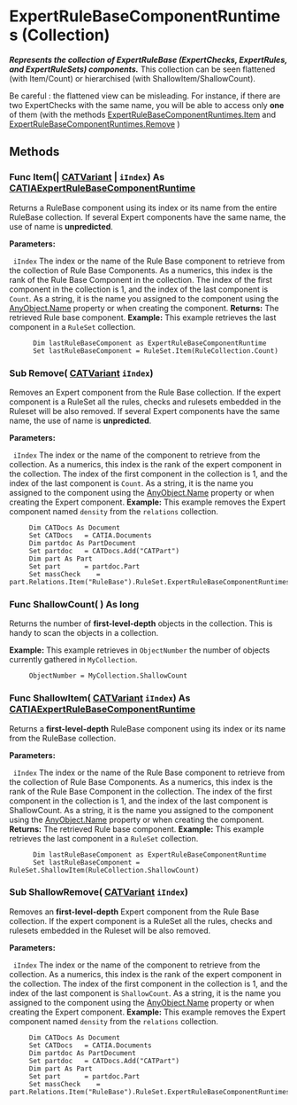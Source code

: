 # ExpertRuleBaseComponentRuntimes (Collection)

**_Represents the collection of ExpertRuleBase (ExpertChecks, ExpertRules, and ExpertRuleSets) components._**
This collection can be seen flattened (with Item/Count) or hierarchised (with ShallowItem/ShallowCount).

Be careful : the flattened view can be misleading. For instance, if there are two ExpertChecks with the same name, you will be able to access only **one** of them (with the methods [ExpertRuleBaseComponentRuntimes.Item](../GenKnowledgeInterfaces/interface_ExpertRuleBaseComponentRuntimes_204561.htm#Item) and [ExpertRuleBaseComponentRuntimes.Remove](../GenKnowledgeInterfaces/interface_ExpertRuleBaseComponentRuntimes_204561.htm#Remove) )

## Methods

### Func **Item**(| [CATVariant](../System/typedef_CATVariant_20656.md) | `iIndex`) As [CATIAExpertRuleBaseComponentRuntime](../GenKnowledgeInterfaces/interface_ExpertRuleBaseComponentRuntime_190760.md)

   Returns a RuleBase component using its index or its name from the entire RuleBase collection.  If several Expert components have the same name, the use of name is **unpredicted**.

**Parameters:**

` iIndex`      The index or the name of the Rule Base component to retrieve from the collection of Rule Base Components. As a numerics, this index is the rank of the Rule Base Component in the collection. The index of the first component in the collection is 1, and the index of the last component is `Count`. As a string, it is the name you assigned to the component using the
[AnyObject.Name](../System/interface_AnyObject_17321.htm#Name) property or when creating the component.  **Returns:**      The retrieved Rule base component.  **Example:**      This example retrieves the last component in a `RuleSet` collection.

```VBScript
      Dim lastRuleBaseComponent as ExpertRuleBaseComponentRuntime
      Set lastRuleBaseComponent = RuleSet.Item(RuleCollection.Count)

```

### Sub **Remove**( [CATVariant](../System/typedef_CATVariant_20656.md)  `iIndex`)

   Removes an Expert component from the Rule Base collection. If the expert component is a RuleSet all the rules, checks and rulesets embedded in the Ruleset will be also removed.  If several Expert components have the same name, the use of name is **unpredicted**.

**Parameters:**

` iIndex`      The index or the name of the component to retrieve from the collection. As a numerics, this index is the rank of the expert component in the collection. The index of the first component in the collection is 1, and the index of the last component is `Count`. As a string, it is the name you assigned to the component using the
[AnyObject.Name](../System/interface_AnyObject_17321.htm#Name) property or when creating the Expert component.  **Example:**      This example removes the Expert component named `density` from the `relations` collection.

```VBScript
     Dim CATDocs As Document
     Set CATDocs   = CATIA.Documents
     Dim partdoc As PartDocument
     Set partdoc   = CATDocs.Add("CATPart")
     Dim part As Part
     Set part      = partdoc.Part
     Set massCheck    = part.Relations.Item("RuleBase").RuleSet.ExpertRuleBaseComponentRuntimes.Remove("density")

```

### Func **ShallowCount**( ) As long

   Returns the number of **first-level-depth** objects in the collection. This is handy to scan the objects in a collection.

**Example:**      This example retrieves in `ObjectNumber` the number of objects currently gathered in `MyCollection`.

```VBScript
     ObjectNumber = MyCollection.ShallowCount

```

### Func **ShallowItem**( [CATVariant](../System/typedef_CATVariant_20656.md)  `iIndex`) As [CATIAExpertRuleBaseComponentRuntime](../GenKnowledgeInterfaces/interface_ExpertRuleBaseComponentRuntime_190760.md)

   Returns a **first-level-depth** RuleBase component using its index or its name from the RuleBase collection.

**Parameters:**

` iIndex`      The index or the name of the Rule Base component to retrieve from the collection of Rule Base Components. As a numerics, this index is the rank of the Rule Base Component in the collection. The index of the first component in the collection is 1, and the index of the last component is ShallowCount. As a string, it is the name you assigned to the component using the
[AnyObject.Name](../System/interface_AnyObject_17321.htm#Name) property or when creating the component.  **Returns:**      The retrieved Rule base component.  **Example:**      This example retrieves the last component in a `RuleSet` collection.

```VBScript
      Dim lastRuleBaseComponent as ExpertRuleBaseComponentRuntime
      Set lastRuleBaseComponent = RuleSet.ShallowItem(RuleCollection.ShallowCount)

```

### Sub **ShallowRemove**( [CATVariant](../System/typedef_CATVariant_20656.md)  `iIndex`)

   Removes an **first-level-depth** Expert component from the Rule Base collection. If the expert component is a RuleSet all the rules, checks and rulesets embedded in the Ruleset will be also removed.

**Parameters:**

` iIndex`      The index or the name of the component to retrieve from the collection. As a numerics, this index is the rank of the expert component in the collection. The index of the first component in the collection is 1, and the index of the last component is `ShallowCount`. As a string, it is the name you assigned to the component using the
[AnyObject.Name](../System/interface_AnyObject_17321.htm#Name) property or when creating the Expert component.  **Example:**      This example removes the Expert component named `density` from the `relations` collection.

```VBScript
     Dim CATDocs As Document
     Set CATDocs   = CATIA.Documents
     Dim partdoc As PartDocument
     Set partdoc   = CATDocs.Add("CATPart")
     Dim part As Part
     Set part      = partdoc.Part
     Set massCheck    = part.Relations.Item("RuleBase").RuleSet.ExpertRuleBaseComponentRuntimes.ShallowRemove("density")

```